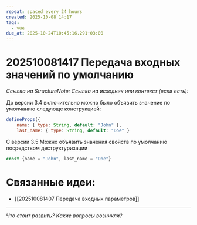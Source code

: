 ```yaml
---
repeat: spaced every 24 hours
created: 2025-10-08 14:17
tags:
  - vue
due_at: 2025-10-24T10:45:16.291+03:00
---
```

# 202510081417 Передача входных значений по умолчанию

*Ссылка на StructureNote:*
*Ссылка на исходник или контекст (если есть):*

До версии 3.4 включительно можно было объявить значение по умолчанию следующе конструкцией:

```js
defineProps({ 
	name: { type: String, default: "John" }, 
	last_name: { type: String, default: "Doe" }
```

С версии 3.5 Можно объявить значения свойств по умолчанию посредством деструктуризации

```js
const {name = "John", last_name = "Doe"}
```

# Связанные идеи:

* [[202510081407 Передача входных параметров]]

---

*Что стоит развить? Какие вопросы возникли?*
